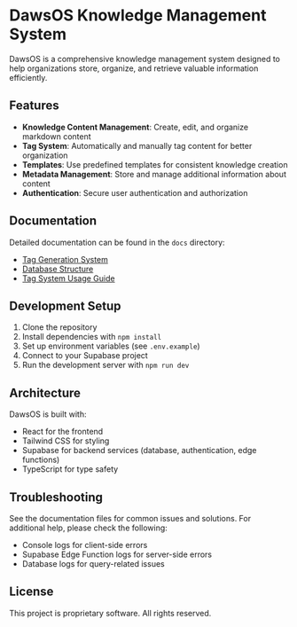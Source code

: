 
# DawsOS Knowledge Management System

DawsOS is a comprehensive knowledge management system designed to help organizations store, organize, and retrieve valuable information efficiently.

## Features

- **Knowledge Content Management**: Create, edit, and organize markdown content
- **Tag System**: Automatically and manually tag content for better organization
- **Templates**: Use predefined templates for consistent knowledge creation
- **Metadata Management**: Store and manage additional information about content
- **Authentication**: Secure user authentication and authorization

## Documentation

Detailed documentation can be found in the `docs` directory:

- [Tag Generation System](./docs/tag-generation-system.md)
- [Database Structure](./docs/database-structure.md)
- [Tag System Usage Guide](./docs/tag-system-usage-guide.md)

## Development Setup

1. Clone the repository
2. Install dependencies with `npm install`
3. Set up environment variables (see `.env.example`)
4. Connect to your Supabase project
5. Run the development server with `npm run dev`

## Architecture

DawsOS is built with:

- React for the frontend
- Tailwind CSS for styling
- Supabase for backend services (database, authentication, edge functions)
- TypeScript for type safety

## Troubleshooting

See the documentation files for common issues and solutions. For additional help, please check the following:

- Console logs for client-side errors
- Supabase Edge Function logs for server-side errors
- Database logs for query-related issues

## License

This project is proprietary software. All rights reserved.
